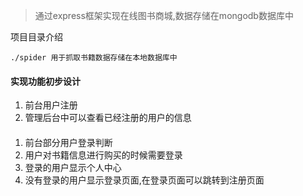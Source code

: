 > 通过express框架实现在线图书商城,数据存储在mongodb数据库中

项目目录介绍
```
./spider 用于抓取书籍数据存储在本地数据库中
```

#### 实现功能初步设计
1. 前台用户注册
2. 管理后台中可以查看已经注册的用户的信息

####
1. 前台部分用户登录判断
2. 用户对书籍信息进行购买的时候需要登录
3. 登录的用户显示个人中心
4. 没有登录的用户显示登录页面,在登录页面可以跳转到注册页面
